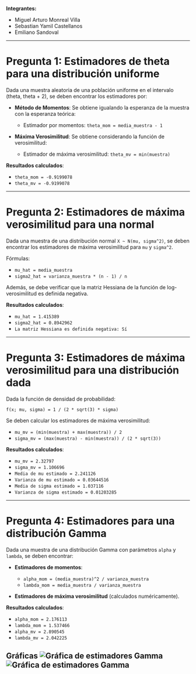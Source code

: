 **Integrantes:**
* Miguel Arturo Monreal Villa
* Sebastian Yamil Castellanos
* Emiliano Sandoval 

---

# **Pregunta 1**: Estimadores de theta para una distribución uniforme

Dada una muestra aleatoria de una población uniforme en el intervalo (theta, theta + 2), se deben encontrar los estimadores por:

- **Método de Momentos**: Se obtiene igualando la esperanza de la muestra con la esperanza teórica:

  - Estimador por momentos: `theta_mom = media_muestra - 1`

- **Máxima Verosimilitud**: Se obtiene considerando la función de verosimilitud:

  - Estimador de máxima verosimilitud: `theta_mv = min(muestra)`

**Resultados calculados**:
- `theta_mom = -0.9199078`
- `theta_mv = -0.9199078`

---

# **Pregunta 2**: Estimadores de máxima verosimilitud para una normal

Dada una muestra de una distribución normal `X ~ N(mu, sigma^2)`, se deben encontrar los estimadores de máxima verosimilitud para `mu` y `sigma^2`.

Fórmulas:

- `mu_hat = media_muestra`
- `sigma2_hat = varianza_muestra * (n - 1) / n`

Además, se debe verificar que la matriz Hessiana de la función de log-verosimilitud es definida negativa.

**Resultados calculados**:
- `mu_hat = 1.415389`
- `sigma2_hat = 0.8942962`
- `La matriz Hessiana es definida negativa: Sí`

---

# **Pregunta 3**: Estimadores de máxima verosimilitud para una distribución dada

Dada la función de densidad de probabilidad:

`f(x; mu, sigma) = 1 / (2 * sqrt(3) * sigma)`

Se deben calcular los estimadores de máxima verosimilitud:

- `mu_mv = (min(muestra) + max(muestra)) / 2`
- `sigma_mv = (max(muestra) - min(muestra)) / (2 * sqrt(3))`

**Resultados calculados**:
- `mu_mv = 2.32797`
- `sigma_mv = 1.106696`
- `Media de mu estimado = 2.241126`
- `Varianza de mu estimado = 0.03644516`
- `Media de sigma estimado = 1.037116`
- `Varianza de sigma estimado = 0.01203285`

---

# **Pregunta 4**: Estimadores para una distribución Gamma

Dada una muestra de una distribución Gamma con parámetros `alpha` y `lambda`, se deben encontrar:

- **Estimadores de momentos**:
  - `alpha_mom = (media_muestra)^2 / varianza_muestra`
  - `lambda_mom = media_muestra / varianza_muestra`

- **Estimadores de máxima verosimilitud** (calculados numéricamente).

**Resultados calculados**:
- `alpha_mom = 2.176113`
- `lambda_mom = 1.537466`
- `alpha_mv = 2.890545`
- `lambda_mv = 2.042225`

**Gráficas**
![Gráfica de estimadores Gamma](images/Screenshot%202025-03-20%20at%2010.14.01 a.m..png)
![Gráfica de estimadores Gamma](images/Screenshot%202025-03-20%20at%2010.14.28 a.m..png)
---

